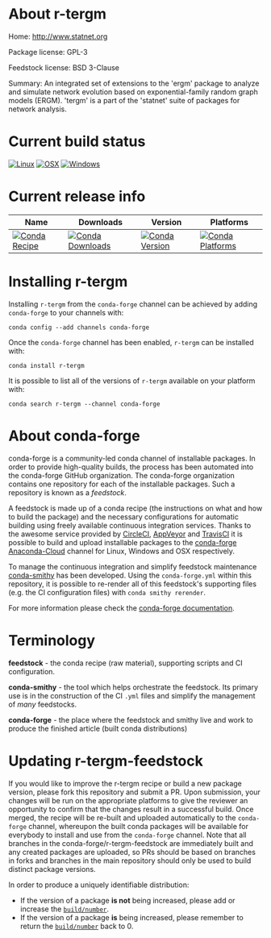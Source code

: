 About r-tergm
=============

Home: http://www.statnet.org

Package license: GPL-3

Feedstock license: BSD 3-Clause

Summary: An integrated set of extensions to the 'ergm' package to analyze and simulate network evolution based on exponential-family random graph models (ERGM). 'tergm' is a part of the 'statnet' suite of packages for network analysis.



Current build status
====================

[![Linux](https://img.shields.io/circleci/project/github/conda-forge/r-tergm-feedstock/master.svg?label=Linux)](https://circleci.com/gh/conda-forge/r-tergm-feedstock)
[![OSX](https://img.shields.io/travis/conda-forge/r-tergm-feedstock/master.svg?label=macOS)](https://travis-ci.org/conda-forge/r-tergm-feedstock)
[![Windows](https://img.shields.io/appveyor/ci/conda-forge/r-tergm-feedstock/master.svg?label=Windows)](https://ci.appveyor.com/project/conda-forge/r-tergm-feedstock/branch/master)

Current release info
====================

| Name | Downloads | Version | Platforms |
| --- | --- | --- | --- |
| [![Conda Recipe](https://img.shields.io/badge/recipe-r--tergm-green.svg)](https://anaconda.org/conda-forge/r-tergm) | [![Conda Downloads](https://img.shields.io/conda/dn/conda-forge/r-tergm.svg)](https://anaconda.org/conda-forge/r-tergm) | [![Conda Version](https://img.shields.io/conda/vn/conda-forge/r-tergm.svg)](https://anaconda.org/conda-forge/r-tergm) | [![Conda Platforms](https://img.shields.io/conda/pn/conda-forge/r-tergm.svg)](https://anaconda.org/conda-forge/r-tergm) |

Installing r-tergm
==================

Installing `r-tergm` from the `conda-forge` channel can be achieved by adding `conda-forge` to your channels with:

```
conda config --add channels conda-forge
```

Once the `conda-forge` channel has been enabled, `r-tergm` can be installed with:

```
conda install r-tergm
```

It is possible to list all of the versions of `r-tergm` available on your platform with:

```
conda search r-tergm --channel conda-forge
```


About conda-forge
=================

conda-forge is a community-led conda channel of installable packages.
In order to provide high-quality builds, the process has been automated into the
conda-forge GitHub organization. The conda-forge organization contains one repository
for each of the installable packages. Such a repository is known as a *feedstock*.

A feedstock is made up of a conda recipe (the instructions on what and how to build
the package) and the necessary configurations for automatic building using freely
available continuous integration services. Thanks to the awesome service provided by
[CircleCI](https://circleci.com/), [AppVeyor](http://www.appveyor.com/)
and [TravisCI](https://travis-ci.org/) it is possible to build and upload installable
packages to the [conda-forge](https://anaconda.org/conda-forge)
[Anaconda-Cloud](http://docs.anaconda.org/) channel for Linux, Windows and OSX respectively.

To manage the continuous integration and simplify feedstock maintenance
[conda-smithy](http://github.com/conda-forge/conda-smithy) has been developed.
Using the ``conda-forge.yml`` within this repository, it is possible to re-render all of
this feedstock's supporting files (e.g. the CI configuration files) with ``conda smithy rerender``.

For more information please check the [conda-forge documentation](https://conda-forge.org/docs/).

Terminology
===========

**feedstock** - the conda recipe (raw material), supporting scripts and CI configuration.

**conda-smithy** - the tool which helps orchestrate the feedstock.
                   Its primary use is in the construction of the CI ``.yml`` files
                   and simplify the management of *many* feedstocks.

**conda-forge** - the place where the feedstock and smithy live and work to
                  produce the finished article (built conda distributions)


Updating r-tergm-feedstock
==========================

If you would like to improve the r-tergm recipe or build a new
package version, please fork this repository and submit a PR. Upon submission,
your changes will be run on the appropriate platforms to give the reviewer an
opportunity to confirm that the changes result in a successful build. Once
merged, the recipe will be re-built and uploaded automatically to the
`conda-forge` channel, whereupon the built conda packages will be available for
everybody to install and use from the `conda-forge` channel.
Note that all branches in the conda-forge/r-tergm-feedstock are
immediately built and any created packages are uploaded, so PRs should be based
on branches in forks and branches in the main repository should only be used to
build distinct package versions.

In order to produce a uniquely identifiable distribution:
 * If the version of a package **is not** being increased, please add or increase
   the [``build/number``](http://conda.pydata.org/docs/building/meta-yaml.html#build-number-and-string).
 * If the version of a package **is** being increased, please remember to return
   the [``build/number``](http://conda.pydata.org/docs/building/meta-yaml.html#build-number-and-string)
   back to 0.